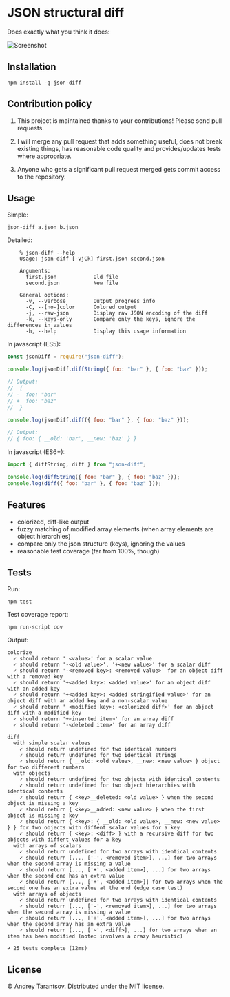 # JSON structural diff

Does exactly what you think it does:

![Screenshot](https://github.com/andreyvit/json-diff/raw/master/doc/screenshot.png)

## Installation

    npm install -g json-diff

## Contribution policy

1. This project is maintained thanks to your contributions! Please send pull requests.

2. I will merge any pull request that adds something useful, does not break existing things, has reasonable code quality and provides/updates tests where appropriate.

3. Anyone who gets a significant pull request merged gets commit access to the repository.

## Usage

Simple:

```
json-diff a.json b.json
```

Detailed:

```
    % json-diff --help
    Usage: json-diff [-vjCk] first.json second.json

    Arguments:
      first.json            Old file
      second.json           New file

    General options:
      -v, --verbose         Output progress info
      -C, --[no-]color      Colored output
      -j, --raw-json        Display raw JSON encoding of the diff
      -k, --keys-only       Compare only the keys, ignore the differences in values
      -h, --help            Display this usage information
```

In javascript (ES5):

```js
const jsonDiff = require("json-diff");

console.log(jsonDiff.diffString({ foo: "bar" }, { foo: "baz" }));

// Output:
//  {
// -  foo: "bar"
// +  foo: "baz"
//  }

console.log(jsonDiff.diff({ foo: "bar" }, { foo: "baz" }));

// Output:
// { foo: { __old: 'bar', __new: 'baz' } }
```

In javascript (ES6+):

```js
import { diffString, diff } from "json-diff";

console.log(diffString({ foo: "bar" }, { foo: "baz" }));
console.log(diff({ foo: "bar" }, { foo: "baz" }));
```

## Features

- colorized, diff-like output
- fuzzy matching of modified array elements (when array elements are object hierarchies)
- compare only the json structure (keys), ignoring the values
- reasonable test coverage (far from 100%, though)

## Tests

Run:

```
npm test
```

Test coverage report:

```
npm run-script cov
```

Output:

```
colorize
  ✓ should return ' <value>' for a scalar value
  ✓ should return '-<old value>', '+<new value>' for a scalar diff
  ✓ should return '-<removed key>: <removed value>' for an object diff with a removed key
  ✓ should return '+<added key>: <added value>' for an object diff with an added key
  ✓ should return '+<added key>: <added stringified value>' for an object diff with an added key and a non-scalar value
  ✓ should return ' <modified key>: <colorized diff>' for an object diff with a modified key
  ✓ should return '+<inserted item>' for an array diff
  ✓ should return '-<deleted item>' for an array diff

diff
  with simple scalar values
    ✓ should return undefined for two identical numbers
    ✓ should return undefined for two identical strings
    ✓ should return { __old: <old value>, __new: <new value> } object for two different numbers
  with objects
    ✓ should return undefined for two objects with identical contents
    ✓ should return undefined for two object hierarchies with identical contents
    ✓ should return { <key>__deleted: <old value> } when the second object is missing a key
    ✓ should return { <key>__added: <new value> } when the first object is missing a key
    ✓ should return { <key>: { __old: <old value>, __new: <new value> } } for two objects with diffent scalar values for a key
    ✓ should return { <key>: <diff> } with a recursive diff for two objects with diffent values for a key
  with arrays of scalars
    ✓ should return undefined for two arrays with identical contents
    ✓ should return [..., ['-', <removed item>], ...] for two arrays when the second array is missing a value
    ✓ should return [..., ['+', <added item>], ...] for two arrays when the second one has an extra value
    ✓ should return [..., ['+', <added item>]] for two arrays when the second one has an extra value at the end (edge case test)
  with arrays of objects
    ✓ should return undefined for two arrays with identical contents
    ✓ should return [..., ['-', <removed item>], ...] for two arrays when the second array is missing a value
    ✓ should return [..., ['+', <added item>], ...] for two arrays when the second array has an extra value
    ✓ should return [..., ['~', <diff>], ...] for two arrays when an item has been modified (note: involves a crazy heuristic)

✔ 25 tests complete (12ms)
```

## License

© Andrey Tarantsov. Distributed under the MIT license.
